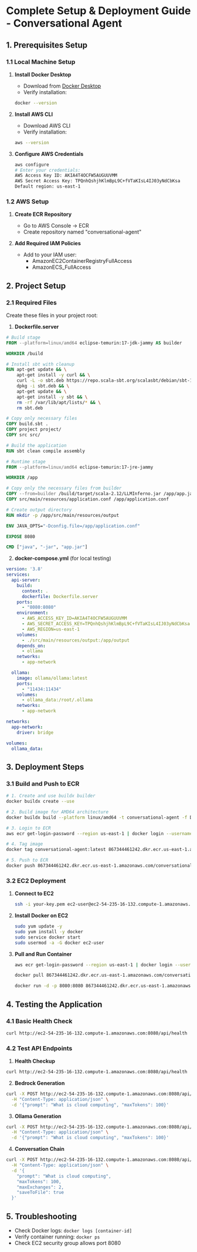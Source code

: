 # Complete Setup & Deployment Guide - Conversational Agent

## 1. Prerequisites Setup

### 1.1 Local Machine Setup
1. **Install Docker Desktop**
    - Download from [Docker Desktop](https://www.docker.com/products/docker-desktop)
    - Verify installation:
   ```bash
   docker --version
   ```

2. **Install AWS CLI**
    - Download AWS CLI
    - Verify installation:
   ```bash
   aws --version
   ```

3. **Configure AWS Credentials**
   ```bash
   aws configure
   # Enter your credentials:
   AWS Access Key ID: AKIA4T4OCFW5AUGUUVMM
   AWS Secret Access Key: TPQnhQshjhKlmBpL9C+fVTaKIsL4IJ03yNdCbKsa
   Default region: us-east-1
   ```

### 1.2 AWS Setup
1. **Create ECR Repository**
    - Go to AWS Console → ECR
    - Create repository named "conversational-agent"

2. **Add Required IAM Policies**
    - Add to your IAM user:
        - AmazonEC2ContainerRegistryFullAccess
        - AmazonECS_FullAccess

## 2. Project Setup

### 2.1 Required Files
Create these files in your project root:

1. **Dockerfile.server**
```dockerfile
# Build stage
FROM --platform=linux/amd64 eclipse-temurin:17-jdk-jammy AS builder

WORKDIR /build

# Install sbt with cleanup
RUN apt-get update && \
    apt-get install -y curl && \
    curl -L -o sbt.deb https://repo.scala-sbt.org/scalasbt/debian/sbt-1.9.4.deb && \
    dpkg -i sbt.deb && \
    apt-get update && \
    apt-get install -y sbt && \
    rm -rf /var/lib/apt/lists/* && \
    rm sbt.deb

# Copy only necessary files
COPY build.sbt .
COPY project project/
COPY src src/

# Build the application
RUN sbt clean compile assembly

# Runtime stage
FROM --platform=linux/amd64 eclipse-temurin:17-jre-jammy

WORKDIR /app

# Copy only the necessary files from builder
COPY --from=builder /build/target/scala-2.12/LLMInferno.jar /app/app.jar
COPY src/main/resources/application.conf /app/application.conf

# Create output directory
RUN mkdir -p /app/src/main/resources/output

ENV JAVA_OPTS="-Dconfig.file=/app/application.conf"

EXPOSE 8080

CMD ["java", "-jar", "app.jar"]
```

2. **docker-compose.yml** (for local testing)
```yaml
version: '3.8'
services:
  api-server:
    build:
      context: .
      dockerfile: Dockerfile.server
    ports:
      - "8080:8080"
    environment:
      - AWS_ACCESS_KEY_ID=AKIA4T4OCFW5AUGUUVMM
      - AWS_SECRET_ACCESS_KEY=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
      - AWS_REGION=us-east-1
    volumes:
      - ./src/main/resources/output:/app/output
    depends_on:
      - ollama
    networks:
      - app-network

  ollama:
    image: ollama/ollama:latest
    ports:
      - "11434:11434"
    volumes:
      - ollama_data:/root/.ollama
    networks:
      - app-network

networks:
  app-network:
    driver: bridge

volumes:
  ollama_data:
```

## 3. Deployment Steps

### 3.1 Build and Push to ECR
```bash
# 1. Create and use buildx builder
docker buildx create --use

# 2. Build image for AMD64 architecture
docker buildx build --platform linux/amd64 -t conversational-agent -f Dockerfile.server . --load

# 3. Login to ECR
aws ecr get-login-password --region us-east-1 | docker login --username AWS --password-stdin 867344461242.dkr.ecr.us-east-1.amazonaws.com

# 4. Tag image
docker tag conversational-agent:latest 867344461242.dkr.ecr.us-east-1.amazonaws.com/conversational-agent:latest

# 5. Push to ECR
docker push 867344461242.dkr.ecr.us-east-1.amazonaws.com/conversational-agent:latest
```

### 3.2 EC2 Deployment
1. **Connect to EC2**
   ```bash
   ssh -i your-key.pem ec2-user@ec2-54-235-16-132.compute-1.amazonaws.com
   ```

2. **Install Docker on EC2**
   ```bash
   sudo yum update -y
   sudo yum install -y docker
   sudo service docker start
   sudo usermod -a -G docker ec2-user
   ```

3. **Pull and Run Container**
   ```bash
   aws ecr get-login-password --region us-east-1 | docker login --username AWS --password-stdin 867344461242.dkr.ecr.us-east-1.amazonaws.com
   
   docker pull 867344461242.dkr.ecr.us-east-1.amazonaws.com/conversational-agent:latest
   
   docker run -d -p 8080:8080 867344461242.dkr.ecr.us-east-1.amazonaws.com/conversational-agent:latest
   ```

## 4. Testing the Application

### 4.1 Basic Health Check
```bash
curl http://ec2-54-235-16-132.compute-1.amazonaws.com:8080/api/health
```

### 4.2 Test API Endpoints
1. **Health Checkup**
```bash
curl http://ec2-54-235-16-132.compute-1.amazonaws.com:8080/api/health
```

2. **Bedrock Generation**
```bash
curl -X POST http://ec2-54-235-16-132.compute-1.amazonaws.com:8080/api/generate/bedrock \
  -H "Content-Type: application/json" \
  -d '{"prompt": "What is cloud computing", "maxTokens": 100}'
```

3. **Ollama Generation**
```bash
curl -X POST http://ec2-54-235-16-132.compute-1.amazonaws.com:8080/api/generate/ollama \
  -H "Content-Type: application/json" \
  -d '{"prompt": "What is cloud computing", "maxTokens": 100}'
```


4. **Conversation Chain**
```bash
curl -X POST http://ec2-54-235-16-132.compute-1.amazonaws.com:8080/api/generate/conversation \
  -H "Content-Type: application/json" \
  -d '{
    "prompt": "What is cloud computing",
    "maxTokens": 100,
    "maxExchanges": 2,
    "saveToFile": true
  }'
```

## 5. Troubleshooting
- Check Docker logs: `docker logs [container-id]`
- Verify container running: `docker ps`
- Check EC2 security group allows port 8080
